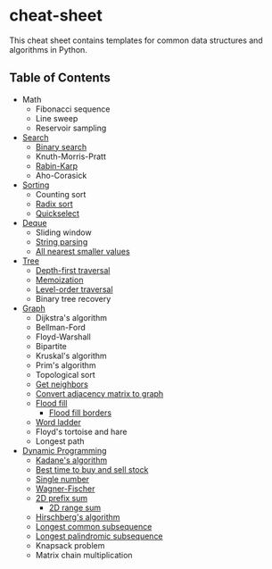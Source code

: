 # cheat-sheet

This cheat sheet contains templates for common data structures and algorithms in Python.

## Table of Contents

* Math
    * Fibonacci sequence
    * Line sweep
    * Reservoir sampling
* [Search](https://github.com/ljeng/cheat-sheet/blob/master/search.md)
    * [Binary search](https://github.com/ljeng/cheat-sheet/blob/master/search.md#searchbinary_searchlo-hi-function)
    * Knuth-Morris-Pratt
    * [Rabin-Karp](https://github.com/ljeng/cheat-sheet/blob/master/search.md#searchrabin_karppattern-s)
    * Aho-Corasick
* [Sorting](https://github.com/ljeng/cheat-sheet/blob/master/sorting.md)
    * Counting sort
    * [Radix sort](https://github.com/ljeng/cheat-sheet/blob/master/sorting.md#radix-sort)
    * [Quickselect](https://github.com/ljeng/cheat-sheet/blob/master/sorting.md#quickselect)
* [Deque](https://github.com/ljeng/cheat-sheet/blob/master/stack_queue.md)
    * Sliding window
    * [String parsing](https://github.com/ljeng/cheat-sheet/blob/master/stack_queue.md#string-parsing)
    * [All nearest smaller values](https://github.com/ljeng/cheat-sheet/blob/master/stack_queue.md#all-nearest-smaller-values)
* [Tree](https://github.com/ljeng/cheat-sheet/blob/master/tree.md)
    * [Depth-first traversal](https://github.com/ljeng/cheat-sheet/blob/master/tree.md#treedfsroot-traversalinorder)
    * [Memoization](https://github.com/ljeng/cheat-sheet/blob/master/tree.md#treememoizeroot-base-func)
    * [Level-order traversal](https://github.com/ljeng/cheat-sheet/blob/master/tree.md#treelevel_orderroot)
    * Binary tree recovery
* [Graph](https://github.com/ljeng/cheat-sheet/blob/master/graph.md)
    * Dijkstra's algorithm
    * Bellman-Ford
    * Floyd-Warshall
    * Bipartite
    * Kruskal's algorithm
    * Prim's algorithm
    * Topological sort
    * [Get neighbors](https://github.com/ljeng/cheat-sheet/blob/master/graph.md#graphget_neighborsmatrix-i-j-colornone-k4)
    * [Convert adjacency matrix to graph](https://github.com/ljeng/cheat-sheet/blob/master/graph.md#graphto_graphmatrix-color1-k4)
    * [Flood fill](https://github.com/ljeng/cheat-sheet/blob/master/graph.md#graphflood_fillmatrix-i-j-color-k4)
        * [Flood fill borders](https://github.com/ljeng/cheat-sheet/blob/master/graph.md#graphflood_fill_bordermatrix-color-k4)
    * [Word ladder](https://github.com/ljeng/cheat-sheet/blob/master/graph.md#graphword_ladderstart-end-bank-tracefalse)
    * Floyd's tortoise and hare
    * Longest path
* [Dynamic Programming](https://github.com/ljeng/cheat-sheet/blob/master/dynamic_programming.md)
    * [Kadane's algorithm](https://github.com/ljeng/cheat-sheet/blob/master/dynamic_programming.md#dynamic_programmingkadanearr-func)
    * [Best time to buy and sell stock](https://github.com/ljeng/cheat-sheet/blob/master/dynamic_programming.md#dynamic_programmingmax_profitprices-kfloatinf)
    * [Single number](https://github.com/ljeng/cheat-sheet/blob/master/dynamic_programming.md#dynamic_programmingsingle_numberarr-k2)
    * [Wagner-Fischer](https://github.com/ljeng/cheat-sheet/blob/master/dynamic_programming.md#dynamic_programmingwagner_fischermatrix-base-left-top-each_cell)
    * [2D prefix sum](https://github.com/ljeng/cheat-sheet/blob/master/dynamic_programming.md#dynamic_programmingconstruct_prefix_summatrix)
        * [2D range sum](https://github.com/ljeng/cheat-sheet/blob/master/dynamic_programming.md#dynamic_programmingrange_sumprefix_sum-r1-c1-r2-c2)
    * [Hirschberg's algorithm](https://github.com/ljeng/cheat-sheet/blob/master/dynamic_programming.md#dynamic_programminghirschbergx-y-base-left-top-each_cell-flexibletrue)
    * [Longest common subsequence](https://github.com/ljeng/cheat-sheet/blob/master/dynamic_programming.md#dynamic_programminglcsx-y)
    * [Longest palindromic subsequence](https://github.com/ljeng/cheat-sheet/blob/master/dynamic_programming.md#dynamic_programminglpss)
    * Knapsack problem
    * Matrix chain multiplication